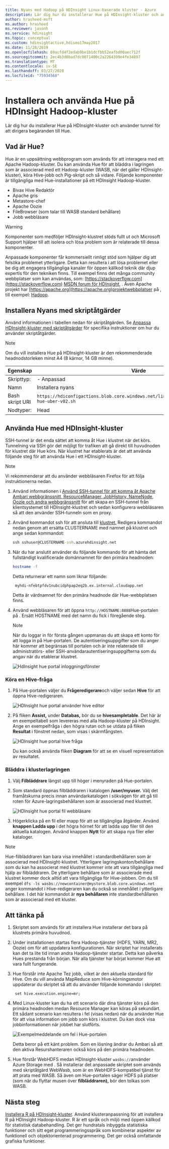 ```yaml
---
title: Nyans med Hadoop på HDInsight Linux-baserade kluster - Azure
description: Lär dig hur du installerar Hue på HDInsight-kluster och använder tunnel för att dirigera begäranden till Hue. Använd Hue för att bläddra i lagring och köra Hive eller Pig.
author: hrasheed-msft
ms.author: hrasheed
ms.reviewer: jasonh
ms.service: hdinsight
ms.topic: conceptual
ms.custom: hdinsightactive,hdiseo17may2017
ms.date: 11/28/2019
ms.openlocfilehash: 69acfd4f2edab9be1b1dcfbb52eafbd00aec712f
ms.sourcegitcommit: 2ec4b3d0bad7dc0071400c2a2264399e4fe34897
ms.translationtype: MT
ms.contentlocale: sv-SE
ms.lasthandoff: 03/27/2020
ms.locfileid: "75934568"
---
```

# <a name="install-and-use-hue-on-hdinsight-hadoop-clusters"></a>Installera och använda Hue på HDInsight Hadoop-kluster

Lär dig hur du installerar Hue på HDInsight-kluster och använder tunnel för att dirigera begäranden till Hue.

## <a name="what-is-hue"></a>Vad är Hue?

Hue är en uppsättning webbprogram som används för att interagera med ett Apache Hadoop-kluster. Du kan använda Hue för att bläddra i lagringen som är associerad med ett Hadoop-kluster (WASB, när det gäller HDInsight-kluster), köra Hive-jobb och Pig-skript och så vidare. Följande komponenter är tillgängliga med Hue-installationer på ett HDInsight Hadoop-kluster.

* Bivax Hive Redaktör
* Apache gris
* Metastore-chef
* Apache Oozie
* FileBrowser (som talar till WASB standard behållare)
* Jobb webbläsare

> [!WARNING]  
> Komponenter som medföljer HDInsight-klustret stöds fullt ut och Microsoft Support hjälper till att isolera och lösa problem som är relaterade till dessa komponenter.
>
> Anpassade komponenter får kommersiellt rimligt stöd som hjälper dig att felsöka problemet ytterligare. Detta kan resultera i att lösa problemet eller be dig att engagera tillgängliga kanaler för öppen källkod teknik där djup expertis för den tekniken finns. Till exempel finns det många community webbplatser som kan användas, som: [https://stackoverflow.com](https://stackoverflow.com) [MSDN forum för HDInsight](https://social.msdn.microsoft.com/Forums/azure/en-US/home?forum=hdinsight), . Även Apache projekt har [https://apache.org](https://apache.org)projektwebbplatser på , till exempel: [Hadoop](https://hadoop.apache.org/).

## <a name="install-hue-using-script-actions"></a>Installera Nyans med skriptåtgärder

Använd informationen i tabellen nedan för skriptåtgärden. Se [Anpassa HDInsight-kluster med skriptåtgärder](hdinsight-hadoop-customize-cluster-linux.md) för specifika instruktioner om hur du använder skriptåtgärder.

> [!NOTE]  
> Om du vill installera Hue på HDInsight-kluster är den rekommenderade headnodstorleken minst A4 (8 kärnor, 14 GB minne).

|Egenskap |Värde |
|---|---|
|Skripttyp:|- Anpassad|
|Namn|Installera nyans|
|Bash skript URI|`https://hdiconfigactions.blob.core.windows.net/linuxhueconfigactionv02/install-hue-uber-v02.sh`|
|Nodtyper:|Head|

## <a name="use-hue-with-hdinsight-clusters"></a>Använda Hue med HDInsight-kluster

SSH-tunnel är det enda sättet att komma åt Hue i klustret när det körs. Tunnelning via SSH gör det möjligt för trafiken att gå direkt till huvudnoden för klustret där Hue körs. När klustret har etablerats är det att använda följande steg för att använda Hue i ett HDInsight-kluster.

> [!NOTE]  
> Vi rekommenderar att du använder webbläsaren Firefox för att följa instruktionerna nedan.

1. Använd informationen i [Använd SSH-tunnel för att komma åt Apache Ambari webbgränssnitt, ResourceManager, JobHistory, NameNode, Oozie och andra webbgränssnitt](hdinsight-linux-ambari-ssh-tunnel.md) för att skapa en SSH-tunnel från klientsystemet till HDInsight-klustret och sedan konfigurera webbläsaren så att den använder SSH-tunneln som en proxy.

1. Använd kommandot ssh för att ansluta till [klustret.](./hdinsight-hadoop-linux-use-ssh-unix.md) Redigera kommandot nedan genom att ersätta CLUSTERNAME med namnet på klustret och ange sedan kommandot:

    ```cmd
    ssh sshuser@CLUSTERNAME-ssh.azurehdinsight.net
    ```

1. När du har anslutit använder du följande kommando för att hämta det fullständigt kvalificerade domännamnet för den primära headnoden:

    ```bash
    hostname -f
    ```

    Detta returnerar ett namn som liknar följande:

        myhdi-nfebtpfdv1nubcidphpap2eq2b.ex.internal.cloudapp.net

    Detta är värdnamnet för den primära headnode där Hue-webbplatsen finns.

1. Använd webbläsaren för att öppna `http://HOSTNAME:8888`Hue-portalen på . Ersätt HOSTNAME med det namn du fick i föregående steg.

   > [!NOTE]  
   > När du loggar in för första gången uppmanas du att skapa ett konto för att logga in på Hue-portalen. De autentiseringsuppgifter som du anger här kommer att begränsas till portalen och är inte relaterade till administratörs- eller SSH-användarautentiseringsuppgifterna som du angav när du etablerar klustret.

    ![HdInsight hue portal inloggningsfönster](./media/hdinsight-hadoop-hue-linux/hdinsight-hue-portal-login.png "Ange autentiseringsuppgifter för Hue-portalen")

### <a name="run-a-hive-query"></a>Köra en Hive-fråga

1. På Hue-portalen väljer du **Frågeredigerare**och väljer sedan **Hive** för att öppna Hive-redigeraren.

    ![HDInsight hue portal använder hive editor](./media/hdinsight-hadoop-hue-linux/hdinsight-hue-portal-use-hive.png "Använd Hive")

2. På fliken **Assist,** under **Databas,** bör du se **hivesampletable**. Det här är en exempeltabell som levereras med alla Hadoop-kluster på HDInsight. Ange en exempelfråga i den högra rutan och se utdata på fliken **Resultat** i fönstret nedan, som visas i skärmfångsten.

    ![HDInsight hue portal hive fråga](./media/hdinsight-hadoop-hue-linux/hdinsight-hue-portal-hive-query.png "Kör Hive-fråga")

    Du kan också använda fliken **Diagram** för att se en visuell representation av resultatet.

### <a name="browse-the-cluster-storage"></a>Bläddra i klusterlagringen

1. Välj **Filbläddrare** längst upp till höger i menyraden på Hue-portalen.
2. Som standard öppnas filbläddraren i katalogen **/user/myuser.** Välj det framåtskurna precis innan användarkatalogen i sökvägen för att gå till roten för Azure-lagringsbehållaren som är associerad med klustret.

    ![HDInsight hue portal fil webbläsare](./media/hdinsight-hadoop-hue-linux/hdinsight-hue-portal-file-browser.png "Använda filbläddraren")

3. Högerklicka på en fil eller mapp för att se tillgängliga åtgärder. Använd **knappen Ladda upp** i det högra hörnet för att ladda upp filer till den aktuella katalogen. Använd knappen **Nytt** för att skapa nya filer eller kataloger.

> [!NOTE]  
> Hue-filbläddraren kan bara visa innehållet i standardbehållaren som är associerad med HDInsight-klustret. Ytterligare lagringskonton/behållare som du kan ha associerat med klustret kommer inte att vara tillgängliga med hjälp av filbläddraren. De ytterligare behållare som är associerade med klustret kommer dock alltid att vara tillgängliga för Hive-jobben. Om du till exempel `dfs -ls wasbs://newcontainer@mystore.blob.core.windows.net` anger kommandot i Hive-redigeraren kan du också se innehållet i ytterligare behållare. I det här kommandot är **nya behållaren** inte standardbehållaren som är associerad med ett kluster.

## <a name="important-considerations"></a>Att tänka på

1. Skriptet som används för att installera Hue installerar det bara på klustrets primära huvudnod.

1. Under installationen startas flera Hadoop-tjänster (HDFS, YARN, MR2, Oozie) om för att uppdatera konfigurationen. När skriptet har installerats kan det ta lite tid innan andra Hadoop-tjänster startar. Detta kan påverka Hues prestanda från början. När alla tjänster har börjat kommer Hue att vara fullt fungerande.

1. Hue förstår inte Apache Tez jobb, vilket är den aktuella standard för Hive. Om du vill använda MapReduce som Hive-körningsmotor uppdaterar du skriptet så att du använder följande kommando i skriptet:

        set hive.execution.engine=mr;

1. Med Linux-kluster kan du ha ett scenario där dina tjänster körs på den primära headnoden medan Resource Manager kan köras på sekundärt. Ett sådant scenario kan resultera i fel (visas nedan) när du använder Hue för att visa information om jobb som körs i klustret. Du kan dock visa jobbinformationen när jobbet har slutförts.

   ![Exempelmeddelande om fel i Hue-portalen](./media/hdinsight-hadoop-hue-linux/hdinsight-hue-portal-error.png "Fel i Hue-portalen")

   Detta beror på ett känt problem. Som en lösning ändrar du Ambari så att den aktiva Resurshanteraren också körs på den primära headnoden.

1. Hue förstår WebHDFS medan HDInsight-kluster `wasbs://`använder Azure Storage med . Så installerar det anpassade skriptet som används med skriptåtgärd WebWasb, som är en WebHDFS-kompatibel tjänst för att prata med WASB. Så även om Hue-portalen säger HDFS på platser (som när du flyttar musen över **filbläddraren),** bör den tolkas som WASB.

## <a name="next-steps"></a>Nästa steg

[Installera R på HDInsight-kluster](hdinsight-hadoop-r-scripts-linux.md). Använd klusteranpassning för att installera R på HDInsight Hadoop-kluster. R är ett språk och miljö med öppen källkod för statistisk databehandling. Det ger hundratals inbyggda statistiska funktioner och sitt eget programmeringsspråk som kombinerar aspekter av funktionell och objektorienterad programmering. Det ger också omfattande grafiska funktioner.
